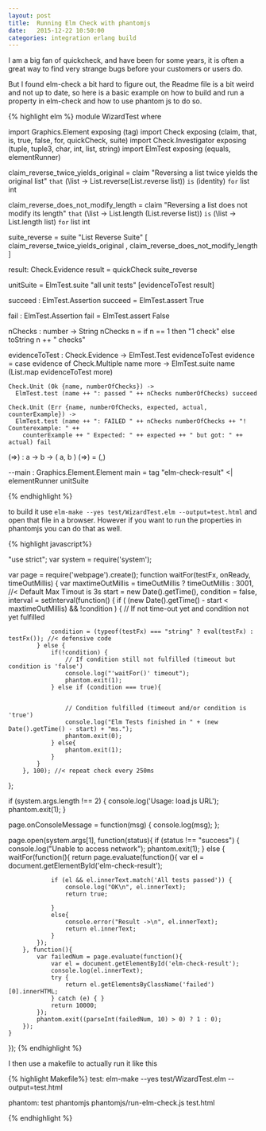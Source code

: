 ```yaml
---
layout: post
title:  Running Elm Check with phantomjs
date:   2015-12-22 10:50:00
categories: integration erlang build
---
```


I am a big fan of quickcheck, and have been for some years, it is
often a great way to find very strange bugs before your customers or
users do.

But I found elm-check a bit hard to figure out, the Readme file is a
bit weird and not up to date, so here is a basic example on how to
build and run a property in elm-check and how to use phantom js to do
so.

{% highlight elm %}
module WizardTest where

import Graphics.Element exposing (tag)
import Check exposing (claim, that, is, true, false, for, quickCheck, suite)
import Check.Investigator exposing (tuple, tuple3, char, int, list, string)
import ElmTest exposing (equals, elementRunner)


claim_reverse_twice_yields_original =
  claim
    "Reversing a list twice yields the original list"
  `that`
    (\list -> List.reverse(List.reverse list))
  `is`
    (identity)
  `for`
    list int


claim_reverse_does_not_modify_length =
  claim
    "Reversing a list does not modify its length"
  `that`
    (\list -> List.length (List.reverse list))
  `is`
    (\list -> List.length list)
  `for`
    list int



suite_reverse =
  suite "List Reverse Suite"
    [ claim_reverse_twice_yields_original
    , claim_reverse_does_not_modify_length
    ]



result: Check.Evidence
result = quickCheck suite_reverse



unitSuite = ElmTest.suite "all unit tests"
    [evidenceToTest result]


    
succeed : ElmTest.Assertion
succeed = ElmTest.assert True



fail : ElmTest.Assertion
fail = ElmTest.assert False



nChecks : number -> String
nChecks n = if n == 1 then "1 check" else toString n ++ " checks"



evidenceToTest : Check.Evidence -> ElmTest.Test
evidenceToTest evidence =
  case evidence of
    Check.Multiple name more ->
      ElmTest.suite name (List.map evidenceToTest more)

    Check.Unit (Ok {name, numberOfChecks}) ->
      ElmTest.test (name ++ ": passed " ++ nChecks numberOfChecks) succeed

    Check.Unit (Err {name, numberOfChecks, expected, actual, counterExample}) ->
      ElmTest.test (name ++ ": FAILED " ++ nChecks numberOfChecks ++ "! Counterexample: " ++
        counterExample ++ " Expected: " ++ expected ++ " but got: " ++ actual) fail

(=>) : a -> b -> ( a, b )
(=>) = (,)


--main : Graphics.Element.Element
main = tag "elm-check-result"
      <|      elementRunner unitSuite

{% endhighlight %}

to build it use `elm-make --yes test/WizardTest.elm
--output=test.html` and open that file in a browser. However if you
want to run the properties in phantomjs you can do that as well.

{% highlight javascript%}

"use strict";
var system = require('system');


var page = require('webpage').create();
function waitFor(testFx, onReady, timeOutMillis) {
    var maxtimeOutMillis = timeOutMillis ? timeOutMillis : 3001, //< Default Max Timout is 3s
        start     = new Date().getTime(),
        condition = false,
        interval  = setInterval(function() {
            if ( (new Date().getTime() - start < maxtimeOutMillis) && !condition ) {
                // If not time-out yet and condition not yet fulfilled
                
                condition = (typeof(testFx) === "string" ? eval(testFx) : testFx()); //< defensive code
            } else {
                if(!condition) {
                    // If condition still not fulfilled (timeout but condition is 'false')
                    console.log("'waitFor()' timeout");
                    phantom.exit(1);
                } else if (condition === true){
                   
                   
                    // Condition fulfilled (timeout and/or condition is 'true')
                    console.log("Elm Tests finished in " + (new Date().getTime() - start) + "ms.");
                    phantom.exit(0);
                } else{
                    phantom.exit(1);
                }
            }
        }, 100); //< repeat check every 250ms
};

if (system.args.length !== 2) {
    console.log('Usage: load.js URL');
    phantom.exit(1);
}



page.onConsoleMessage = function(msg) {
    console.log(msg);
};



page.open(system.args[1], function(status){
    if (status !== "success") {
        console.log("Unable to access network");
        phantom.exit(1);
    } else {
        waitFor(function(){
            return page.evaluate(function(){
                var el = document.getElementById('elm-check-result');

                if (el && el.innerText.match('All tests passed')) {
                    console.log("OK\n", el.innerText);
                    return true;

                }
                else{
                    console.error("Result ->\n", el.innerText);
                    return el.innerText;
                }
            });
        }, function(){
            var failedNum = page.evaluate(function(){
                var el = document.getElementById('elm-check-result');
                console.log(el.innerText);
                try {
                    return el.getElementsByClassName('failed')[0].innerHTML;
                } catch (e) { }
                return 10000;
            });
            phantom.exit((parseInt(failedNum, 10) > 0) ? 1 : 0);
        });
    }
});
{% endhighlight %}

I then use a makefile to actually run it like this

{% highlight Makefile%}
test: 
	elm-make --yes test/WizardTest.elm --output=test.html 

phantom: test
	phantomjs phantomjs/run-elm-check.js test.html

{% endhighlight %}

